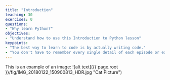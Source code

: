 ```yaml
---
title: "Introduction"
teaching: 30
exercises: 0
questions:
- "Why learn Python?"
objectives:
- "Understand how to use this Introduction to Python lesson"
keypoints:
- "The best way to learn to code is by actually writing code."
- "You don't have to remember every single detail of each episode or exercise."
---
```


This is an example of an image:
![alt text]({{ page.root }}/fig/IMG_20180122_150900813_HDR.jpg "Cat Picture")

